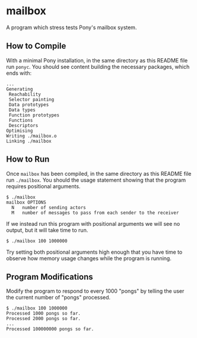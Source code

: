 # mailbox

A program which stress tests Pony's mailbox system.

## How to Compile

With a minimal Pony installation, in the same directory as this README file run `ponyc`. You should see content building the necessary packages, which ends with:

```console
...
Generating
 Reachability
 Selector painting
 Data prototypes
 Data types
 Function prototypes
 Functions
 Descriptors
Optimising
Writing ./mailbox.o
Linking ./mailbox
```

## How to Run

Once `mailbox` has been compiled, in the same directory as this README file run `./mailbox`. You should the usage statement showing that the program requires positional arguments.

```console
$ ./mailbox
mailbox OPTIONS
  N   number of sending actors
  M   number of messages to pass from each sender to the receiver
```

If we instead run this program with positional arguments we will see no output, but it will take time to run.

```console
$ ./mailbox 100 1000000

```

Try setting both positional arguments high enough that you have time to observe how memory usage changes while the program is running.

## Program Modifications

Modify the program to respond to every 1000 "pongs" by telling the user the current number of "pongs" processed.

```console
$ ./mailbox 100 1000000
Processed 1000 pongs so far.
Processed 2000 pongs so far.
...
Processed 100000000 pongs so far.
```
